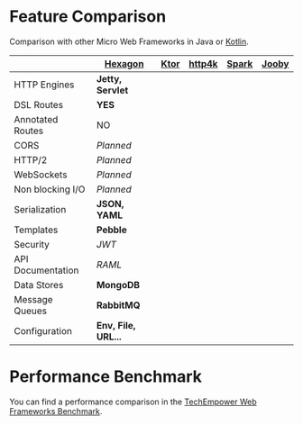 
# Feature Comparison

Comparison with other Micro Web Frameworks in Java or [Kotlin].

|                 | [Hexagon]           | [Ktor] | [http4k] | [Spark] | [Jooby]
|-----------------|---------------------|--------|----------|---------|--------
|HTTP Engines     |**Jetty, Servlet**   |        |          |         |
|DSL Routes       |**YES**              |        |          |         |
|Annotated Routes |NO                   |        |          |         |
|CORS             |*Planned*            |        |          |         |
|HTTP/2           |*Planned*            |        |          |         |
|WebSockets       |*Planned*            |        |          |         |
|Non blocking I/O |*Planned*            |        |          |         |
|Serialization    |**JSON, YAML**       |        |          |         |
|Templates        |**Pebble**           |        |          |         |
|Security         |*JWT*                |        |          |         |
|API Documentation|*RAML*               |        |          |         |
|Data Stores      |**MongoDB**          |        |          |         |
|Message Queues   |**RabbitMQ**         |        |          |         |
|Configuration    |**Env, File, URL...**|        |          |         |

[Kotlin]: http://kotlinlang.org

[Hexagon]: http://hexagonkt.com
[Ktor]: http://ktor.io
[http4k]: http://http4k.org
[Spark]: http://sparkjava.com
[Jooby]: http://jooby.org
[Ratpack]: http://ratpack.io

# Performance Benchmark

You can find a performance comparison in the [TechEmpower Web Frameworks Benchmark][benchmark]. 

[benchmark]: https://www.techempower.com/benchmarks
